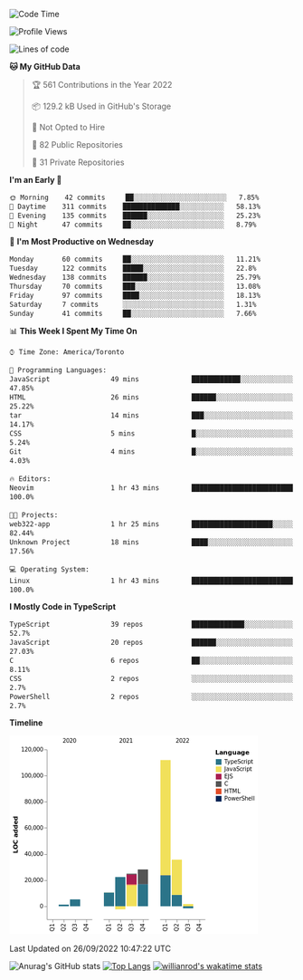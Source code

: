 <!--START_SECTION:waka-->
![Code Time](http://img.shields.io/badge/Code%20Time-289%20hrs%2047%20mins-blue)

![Profile Views](http://img.shields.io/badge/Profile%20Views-0-blue)

![Lines of code](https://img.shields.io/badge/From%20Hello%20World%20I%27ve%20Written-238%20Thousand%20lines%20of%20code-blue)

**🐱 My GitHub Data** 

> 🏆 561 Contributions in the Year 2022
 > 
> 📦 129.2 kB Used in GitHub's Storage 
 > 
> 🚫 Not Opted to Hire
 > 
> 📜 82 Public Repositories 
 > 
> 🔑 31 Private Repositories  
 > 
**I'm an Early 🐤** 

```text
🌞 Morning    42 commits     ██░░░░░░░░░░░░░░░░░░░░░░░   7.85% 
🌆 Daytime    311 commits    ██████████████░░░░░░░░░░░   58.13% 
🌃 Evening    135 commits    ██████░░░░░░░░░░░░░░░░░░░   25.23% 
🌙 Night      47 commits     ██░░░░░░░░░░░░░░░░░░░░░░░   8.79%

```
📅 **I'm Most Productive on Wednesday** 

```text
Monday       60 commits     ██░░░░░░░░░░░░░░░░░░░░░░░   11.21% 
Tuesday      122 commits    █████░░░░░░░░░░░░░░░░░░░░   22.8% 
Wednesday    138 commits    ██████░░░░░░░░░░░░░░░░░░░   25.79% 
Thursday     70 commits     ███░░░░░░░░░░░░░░░░░░░░░░   13.08% 
Friday       97 commits     ████░░░░░░░░░░░░░░░░░░░░░   18.13% 
Saturday     7 commits      ░░░░░░░░░░░░░░░░░░░░░░░░░   1.31% 
Sunday       41 commits     ██░░░░░░░░░░░░░░░░░░░░░░░   7.66%

```


📊 **This Week I Spent My Time On** 

```text
⌚︎ Time Zone: America/Toronto

💬 Programming Languages: 
JavaScript               49 mins             ████████████░░░░░░░░░░░░░   47.85% 
HTML                     26 mins             ██████░░░░░░░░░░░░░░░░░░░   25.22% 
tar                      14 mins             ███░░░░░░░░░░░░░░░░░░░░░░   14.17% 
CSS                      5 mins              █░░░░░░░░░░░░░░░░░░░░░░░░   5.24% 
Git                      4 mins              █░░░░░░░░░░░░░░░░░░░░░░░░   4.03%

🔥 Editors: 
Neovim                   1 hr 43 mins        █████████████████████████   100.0%

🐱‍💻 Projects: 
web322-app               1 hr 25 mins        ████████████████████░░░░░   82.44% 
Unknown Project          18 mins             ████░░░░░░░░░░░░░░░░░░░░░   17.56%

💻 Operating System: 
Linux                    1 hr 43 mins        █████████████████████████   100.0%

```

**I Mostly Code in TypeScript** 

```text
TypeScript               39 repos            █████████████░░░░░░░░░░░░   52.7% 
JavaScript               20 repos            ██████░░░░░░░░░░░░░░░░░░░   27.03% 
C                        6 repos             ██░░░░░░░░░░░░░░░░░░░░░░░   8.11% 
CSS                      2 repos             ░░░░░░░░░░░░░░░░░░░░░░░░░   2.7% 
PowerShell               2 repos             ░░░░░░░░░░░░░░░░░░░░░░░░░   2.7%

```


**Timeline**

![Chart not found](https://raw.githubusercontent.com/wise-introvert/wise-introvert/master/charts/bar_graph.png) 


 Last Updated on 26/09/2022 10:47:22 UTC
<!--END_SECTION:waka-->

![Anurag's GitHub stats](https://github-readme-stats.vercel.app/api?username=wise-introvert&count_private=true&show_icons=true)
[![Top Langs](https://github-readme-stats.vercel.app/api/top-langs/?username=wise-introvert&langs_count=10)](https://github.com/anuraghazra/github-readme-stats)
[![willianrod's wakatime stats](https://github-readme-stats.vercel.app/api/wakatime?username=wiseintrovert)](https://github.com/anuraghazra/github-readme-stats)
